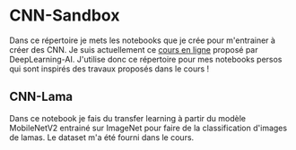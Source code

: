 # CNN-Sandbox

Dans ce répertoire je mets les notebooks que je crée pour m'entrainer à créer des CNN. Je suis actuellement ce [cours en ligne](https://www.coursera.org/specializations/deep-learning) proposé par DeepLearning-AI.
J'utilise donc ce répertoire pour mes notebooks persos qui sont inspirés des travaux proposés dans le cours !

## CNN-Lama

Dans ce notebook je fais du transfer learning à partir du modèle MobileNetV2 entrainé sur ImageNet pour faire de la classification d'images de lamas. Le dataset m'a été fourni dans le cours.

